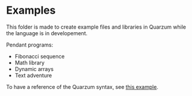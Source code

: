 # Examples

This folder is made to create example files and libraries in Quarzum while the language is in developement. 

Pendant programs:

* Fibonacci sequence
* Math library
* Dynamic arrays
* Text adventure

To have a reference of the Quarzum syntax, see [this example](./example.qz).
